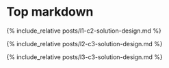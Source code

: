 # Top markdown
{% include_relative posts/l1-c2-solution-design.md %}

{% include_relative posts/l2-c3-solution-design.md %}

{% include_relative posts/l3-c3-solution-design.md %}
